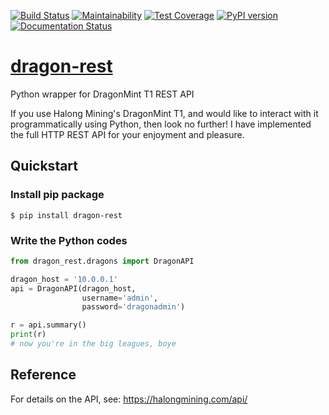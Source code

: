 [![Build Status](https://travis-ci.org/brndnmtthws/dragon-rest.svg?branch=master)](https://travis-ci.org/brndnmtthws/dragon-rest) [![Maintainability](https://api.codeclimate.com/v1/badges/186a969e83fe6608c02d/maintainability)](https://codeclimate.com/github/brndnmtthws/dragon-rest/maintainability) [![Test Coverage](https://api.codeclimate.com/v1/badges/186a969e83fe6608c02d/test_coverage)](https://codeclimate.com/github/brndnmtthws/dragon-rest/test_coverage) [![PyPI version](https://badge.fury.io/py/dragon-rest.svg)](https://badge.fury.io/py/dragon-rest) [![Documentation Status](https://readthedocs.org/projects/dragon-rest/badge/?version=latest)](https://dragon-rest.readthedocs.io/en/latest/?badge=latest)
# [dragon-rest](https://dragon-rest.readthedocs.io/en/latest/)
Python wrapper for DragonMint T1 REST API

If you use Halong Mining's DragonMint T1, and would like to interact with it programmatically using Python, then look no further! I have implemented the full HTTP REST API for your enjoyment and pleasure.

## Quickstart

### Install pip package
```
$ pip install dragon-rest
```

### Write the Python codes
```python
from dragon_rest.dragons import DragonAPI

dragon_host = '10.0.0.1'
api = DragonAPI(dragon_host,
                username='admin',
                password='dragonadmin')

r = api.summary()
print(r)
# now you're in the big leagues, boye
```

## Reference

For details on the API, see: https://halongmining.com/api/
